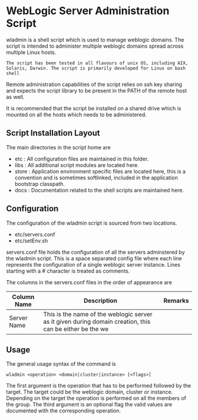 WebLogic Server Administration Script
==============

wladmin is a shell script which is used to manage weblogic domains. The script is intended to administer multiple weblogic domains spread across multiple Linux hosts.

`The script has been tested in all flavours of unix OS, including AIX, Solaris, Darwin. The script is primarily developed for Linux on bash shell`

Remote administration capabilities of the script relies on ssh key sharing and expects the script library to be present in the PATH of the remote host as well.

It is recommended that the script be installed on a shared drive which is mounted on all the hosts which needs to be administered.

Script Installation Layout
--------------------------

The main directories in the script home are

- etc : All configuration files are maintained in this folder.
- libs : All additional script modules are located here.
- store : Application environment specific files are located here, this is a convention and is sometimes softlinked, included in the application bootstrap classpath.
- docs : Documentation related to the shell scripts are maintained here.

Configuration
-------------

The configuration of the wladmin script is sourced from two locations.

- etc/servers.conf
- etc/setEnv.sh

servers.conf file holds the configuration of all the servers adminstered by the wladmin script. This is a space separated config file where each line represents the configuration of a single weblogic server instance. Lines starting with a # character is treated as comments.

The columns in the servers.conf files in the order of appearance are

| Column Name | Description | Remarks |
|-------------|-------------|---------|
| Server Name | This is the name of the weblogic server as it given during domain creation, this can be either be the we


Usage
-----

The general usage syntax of the command is 

`wladmin <operation> <domain|cluster|instance> [<flags>]`

The first argument is the operation that has to be performed followed by the target. The target could be the weblogic domain, cluster or instance. Depending on the target the operation is performed on all the members of the group. The third argument is an optional flag the valid values are documented with the corresponding operation.


